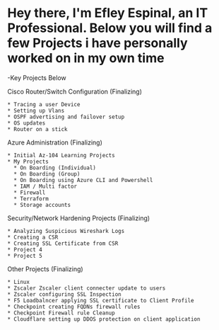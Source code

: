 # Hey there, I'm Efley Espinal, an IT Professional. Below you will find a few Projects i have personally worked on in my own time

-Key Projects Below

 Cisco Router/Switch Configuration (Finalizing)
  
    * Tracing a user Device
    * Setting up Vlans 
    * OSPF advertising and failover setup
    * OS updates  
    * Router on a stick
    
  Azure Administration (Finalizing)
  
    * Initial Az-104 Learning Projects
    * My Projects
      * On Boarding (Individual)
      * On Boarding (Group)
      * On Boarding using Azure CLI and Powershell
      * IAM / Multi factor
      * Firewall
      * Terraform
      * Storage accounts 

    
  Security/Network Hardening Projects (Finalizing)
  
    * Analyzing Suspicious Wireshark Logs
    * Creating a CSR
    * Creating SSL Certificate from CSR
    * Project 4
    * Project 5

    
  Other Projects (Finalizing)
  
    * Linux
    * Zscaler Zscaler client connecter update to users
    * Zscaler configuring SSL Inspection 
    * F5 Loadbalncer applying SSL certificate to Client Profile 
    * Checkpoint creating FQDNs firewall rules 
    * Checkpoint Firewall rule Cleanup
    * Cloudflare setting up DDOS protection on client application 

